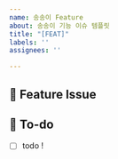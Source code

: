 ```yaml
---
name: 송송이 Feature
about: 송송이 기능 이슈 템플릿
title: "[FEAT]"
labels: ''
assignees: ''

---
```


## 📌  Feature Issue
<!-- 구현할 기능에 대한 내용을 설명해주세요. -->

## 📝  To-do
<!-- 해야 할 일들을 적어주세요. -->
- [ ] todo !
